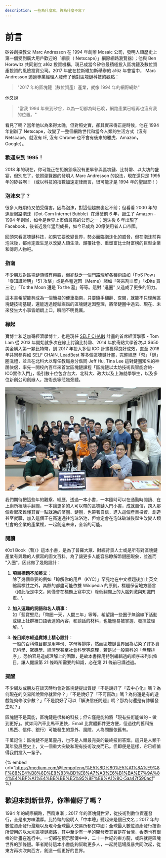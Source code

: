 ```yaml
---
description: 一些為什麼寫，與為什麼不寫？
---
```


# 前言

矽谷創投教父 Marc Andresson 在 1994 年創辦 Mosaic 公司，發明人類歷史上第一個受到廣大用戶歡迎的「網景（ Netscape）」網際網路瀏覽器）；他與 Ben Horowitz 共同創立 a16z 投資機構，現已成當今矽谷最積極投入區塊鏈及數位資產投資的風險投資公司。2017 年底在拉斯維加斯舉辦的 a16z 年會當中， Marc Andresson 透過專業經理人發佈了他對區塊鏈科技的觀點：

> "2017 年的區塊鏈（數位資產）產業，就像 1994 年的網際網路"

他又說

> "當我 1994 年來到矽谷，以為一切都為時已晚，網路產業已經再也沒有我的位置。"

看見了嗎？當年他以為來得太晚，但對照史實，卻其實來得正是時候，他在 1994 年創辦了 Netscape，改變了一整個網路世代和當今人類的生活方式（沒有 Netscape，就沒有 IE, 沒有 Chrome 也不會有後來的雅虎、Amazon，Google）。

### 歡迎來到 1995！

2018 年的現在，你可能正在扼腕怨嘆沒有更早參與區塊鏈、比特幣、以太坊的盛宴，但別忘了，依照瀏覽器的發明人 Marc Andresson 的說法，現在還只是 1995 年的矽谷啊！（或以科技的指數加速定律而言，很可能才是 1994 年的聖誕節！）

### 泡沫來了？

很多人既期待又怕受傷害，因為泡沫，對這個趨勢裹足不前；但看看 2000 年的達康網路泡沫（Dot-Com Internet Bubble）在爆破前 6 年，誕生了 Amazon - 1994 年創辦，如今是世界上市值最高的公司之一；泡沫後 6 年出現了 Facebook，後者近幾年猛烈成長，如今已成為 20億使用者人口帝國。

回頭來看區塊鏈科技，如果它要改變世界，勢必面臨泡沫化的威脅，但在泡沫前與泡沫後，都肯定誕生足以改變人類生活、顛覆社會、重塑富比士財富榜的巨型企業和傳奇人物吧。

### 指南

不少朋友對區塊鏈領域有興趣，但卻缺乏一個門路理解各種術語如「PoS Pow」「零知識證明」「51 攻擊」或是各種迷因（Meme）諸如「笑來割韭菜」「xDite 買三宅」「To the Moon 還是 To the 墓」等等。這對 "進圈" 又造成了更多的阻力。

這本書希望能夠成為一個簡易的便車指南，只要隨手翻翻、查閱，就能不只理解區塊鏈技術基礎，還能透過輕鬆詼諧的區塊鏈迷因整理，將幣鏈圈中過去、現在、未來發生大小事皆朗朗上口，瞬間不明覺厲。

### 緣起

寶博士和芝加哥經濟學博士，也是現任 [SELF CHAIN](http://selftoken.co) 計畫的首席經濟學家 -  Tom Lam 從 2013 年開始就多次在線上討論比特幣、2014 年於奇點大學首次以 $650 美金購入第一顆比特幣，到 2017 年投入多個 ICO 計畫獲得良好成效，直至 2018 年共同參與如 SELF CHAIN, LeadBest 等多個區塊鏈計畫，完整經歷「幣」「鏈」圈洗禮，並且在北科大以專任教職身分偕同 Jeff Hu, Tina Lee 這對鏈圈知名的神鵰俠侶，率先一開校內百年來首堂區塊鏈課程「區塊鏈以太坊技術與智能合約-ICO實作入門」，吸引數十位包含台大、北科大、政大以及上海就學學生，以及多位新創公司創辦人，技術長等蒞臨旁聽。

![2018年3月開課的北科大2日區塊鏈智能合約工作坊](.gitbook/assets/skitched-20181029-121755.png)

我們期待把這些年的觀察、經歷，透過一本小書，一本隨時可以在通勤時閱讀、在上廁所裡隨手翻閱，一本讓更多的人可以帶的區塊鏈入門小書，成就自信，跨入那個看起來難懂其實一點就通的幣圈、鏈圈，也帶著自信，進入這個產業投資、創造甚至就職，加入這個正在高速通往泡沫浴池，但肯定會在泡沫破滅後誕生改變人類社會的企業的產業裡，一起創造未來，全新的可能。

### 閱讀

《0x1 Book（暫）》這本小書，是為了普羅大眾、財經背景人士或是所有對區塊鏈產業有興趣的人撰寫的圖文百科，為了讓更多人能容易瞭解幣鏈圈現象，並進而 "入圈"，因此做了幾點設計：

1. **項目標題不加英文**：\
   除了幾個重要的例如「瞭解你的用戶（KYC）」罕見地在中文標題後加上英文縮寫標註之外，其餘的都盡可能依據 Wikipedia 的原則，標題保留地方語言（如此版是中文，則僅會在標題上寫中文）降低翻閱上的大腦刺激與知識門檻。\

2. **加入逗趣的詞語和名人瑣事**：\
   如「藍寶堅尼」「幣圈一天，人間三年」等等，希望讓一些圈子無論線下活動或線上社群裡口語表達的內容，和談話的材料，也能輕易被掌握、發揮並理解。\

3. **條目順序經過寶博士精心設計**：\
   一般的百科條目都是用年份、字母等排序，然而區塊鏈世界因為沾染了許多資訊科學、密碼學、經濟學甚至社會科學等原理，若是以一般百科的「無理排序」，恐怕容易造成理解上的困難，是故本書採用特別編輯過的順序來列出條目，讓人閱讀第 21 條時所需要的知識，必在第 21 條前已講述過。

### 提醒

不少網友或朋友在談天時均會對區塊鏈提出質疑「不是說好了『去中心化』嗎？為何現在的交易所說暫停就暫停？」「不是說好了『不可竄改』嗎？為何還是有的遊戲能夠修改參數？」「不是說好了可以『解決信任問題』嗎？那為何還是有詐騙發生呢？」

區塊鏈不是萬能，區塊鏈是很棒的科技；但它僅是能夠將「現有技術能做的 - 做到更好」。就如同汽車比馬車更快，Email 比實體郵件更方便，但過往的舊科技（馬匹、信件、銀行）可能發生的意外、風險、人為問題依舊有。

千萬記住：區塊鏈不是萬靈丹，也不是人類最完美的最終技術答案。這只是人類千萬年發展歷史上，又一個重大突破和現有技術改良而已。但即便是這樣，它已經值得我們投入一輩子。

{% embed url="https://medium.com/@tempofeng/%E5%8D%80%E5%A1%8A%E9%8F%88%E4%B8%8D%E8%83%BD%E8%A7%A3%E6%B1%BA%E7%9A%84%E4%BF%A1%E4%BB%BB%E5%95%8F%E9%A1%8C-5aa47f590acf" %}

## 歡迎來到新世界，你準備好了嗎？

1994 年的網際網路，西風東漸；2017 年的區塊鏈世界，從技術到數位資產發行，全是東方味濃厚。比特幣的發明人「中本聰」聽起來是個日文名；2017 年的數位資產發行濫觴以及現今全球最大交易所都在中國；全球最大數位資產發行技術所使用的以太坊區塊鏈網路，其中至少有一半的開發者其實是在台灣，香港也有很棒的計畫在進行中。一切都在預示那傳中中，二十一世紀的東方龍，或許就是區塊世界的那條鏈。筆者期待這本小書能夠幫助更多人，一起將這場風暴共同吹起，從東方再次吹向西方，創造一個更好的世界。

